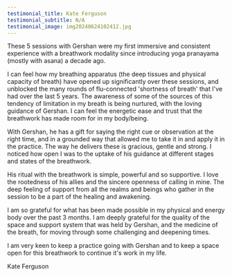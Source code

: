 ```yaml
---
testimonial_title: Kate Ferguson
testimonial_subtitle: N/A
testimonial_image: img20240624102412.jpg
---
```

These 5 sessions with Gershan were my first immersive and consistent experience with a breathwork modality since introducing yoga pranayama (mostly with asana) a decade ago.

I can feel how my breathing apparatus (the deep tissues and physical capacity of breath) have opened up significantly over these sessions, and unblocked the many rounds of  flu-connected 'shortness of breath' that I've had over the last 5 years. The awareness of some of the sources of this tendency of limitation in my breath is being nurtured, with the loving guidance of Gershan. I can feel the energetic ease and trust that the breathwork has made room for in my body/being.

With Gershan, he has a gift for saying the right cue or observation at the right time, and in a grounded way that allowed me to take it in and apply it in the practice. The way he delivers these is gracious, gentle and strong. I noticed how open I was to the uptake of his guidance at different stages and states of the breathwork.

His ritual with the breathwork is simple, powerful and so supportive. I love the rootedness of his allies and the sincere openness of calling in mine. The deep feeling of support from all the realms and beings who gather in the session to be a part of the healing and awakening. 

I am so grateful for what has been made possible in my physical and energy body over the past 3 months. I am deeply grateful for the quality of the space and support system that was held by Gershan, and the medicine of the breath, for moving through some challenging and deepening times. 

I am very keen to keep a practice going with Gershan and to keep a space open for this breathwork to continue it's work in my life.

Kate Ferguson
